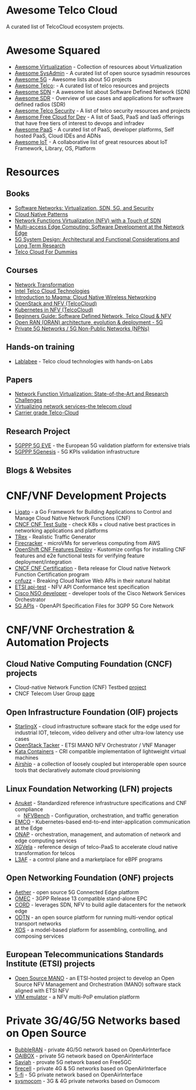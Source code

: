 # Awesome Telco Cloud

A curated list of TelcoCloud ecosystem projects.

# Awesome Squared

  - [Awesome Virtualization](https://github.com/Wenzel/awesome-virtualization) - Collection of resources about Virtualization
  - [Awesome SysAdmin](https://github.com/kahun/awesome-sysadmin) - A curated list of open source sysadmin resources
  - [Awesome 5G](https://github.com/calee0219/awesome-5g) - Awesome lists about 5G projects
  - [Awesome Telco](https://github.com/ravens/awesome-telco): - A curated list of telco resources and projects
  - [Awesome SDN](https://github.com/sdnds-tw/awesome-sdn) - A awesome list about Software Defined Network (SDN)
  - [Awesome SDR](https://github.com/mendel5/sdr) - Overview of use cases and applications for software defined radios (SDR)
  - [Awesome Telco Security](https://github.com/Lofmir/awesome-telco-security) - A list of telco security resources and projects
  - [Awesome Free Cloud for Dev](https://github.com/ripienaar/free-for-dev) - A list of SaaS, PaaS and IaaS offerings that have free tiers of interest to devops and infradev
  - [Awesome PaaS](https://github.com/debarshibasak/awesome-paas) - A curated list of PaaS, developer platforms, Self hosted PaaS, Cloud IDEs and ADNs
  - [Awesome IoT](https://github.com/phodal/awesome-iot) - A collaborative list of great resources about IoT Framework, Library, OS, Platform

# Resources

## Books

  - [Software Networks: Virtualization, SDN, 5G, and Security](https://ieeexplore.ieee.org/book/9116614)
  - [Cloud Native Patterns](https://www.oreilly.com/library/view/cloud-native-patterns/9781617294297/)
  - [Network Functions Virtualization (NFV) with a Touch of SDN](https://www.amazon.com/Network-Functions-Virtualization-NFV-Touch/dp/0134463056)
  - [Multi-access Edge Computing: Software Development at the Network Edge](https://link.springer.com/book/10.1007/978-3-030-79618-1)
  - [5G System Design: Architectural and Functional Considerations and Long Term Research](https://www.wiley.com/en-us/5G+System+Design%3A+Architectural+and+Functional+Considerations+and+Long+Term+Research-p-9781119425120)
  - [Telco Cloud For Dummies](https://telco.vmware.com/content/dam/digitalmarketing/vmware/en/pdf/microsites/telco/vmware-telco-cloud-for-dummies.pdf)

## Courses

  - [Network Transformation](https://www.coursera.org/learn/network-transformation-101)
  - [Intel Telco Cloud Technologies](https://www.coursera.org/learn/intel-telco-cloud-technologies)
  - [Introduction to Magma: Cloud Native Wireless Networking](https://training.linuxfoundation.org/training/introduction-to-magma-cloud-native-wireless-networking-lfs166x/)
  - [OpenStack and NFV (TelcoCloud)](https://www.udemy.com/course/openstack-telcocloud-asad/)
  - [Kubernetes in NFV (TelcoCloud)](https://www.udemy.com/course/kubernetes-in-nfv-telcocloud/)
  - [Beginners Guide: Software Defined Network, Telco Cloud & NFV](https://www.udemy.com/course/beginners-guide-software-defined-network-telco-cloud-nfv/)
  - [Open RAN (ORAN) architecture, evolution & deployment - 5G](https://www.udemy.com/course/open-ran-oran-architecture-evolution-deployment-5g/)
  - [Private 5G Networks / 5G Non-Public Networks (NPNs)](https://www.udemy.com/course/private-5g-networks-5g-non-public-networks-npns-5g-tsn-industry-4/)

## Hands-on training
  - [Lablabee](https://www.lablabee.com/catalog) - Telco cloud technologies with hands-on Labs

## Papers
  - [Network Function Virtualization: State-of-the-Art and Research Challenges](https://ieeexplore.ieee.org/abstract/document/7243304)
  - [Virtualizing network services–the telecom cloud](https://citeseerx.ist.psu.edu/document?repid=rep1&type=pdf&doi=62c2e15ec9138f41af9029f5074f3b8b23767311)
  - [Carrier grade Telco-Cloud](https://ieeexplore.ieee.org/abstract/document/7374941)

## Research Project

  - [5GPPP 5G EVE](https://github.com/5GEVE) - the European 5G validation platform for extensive trials
  - [5GPPP 5Genesis](https://github.com/5genesis) - 5G KPIs validation infrastructure

## Blogs & Websites

# CNF/VNF Development Projects
  - [Ligato](https://ligato.io/) - a Go Framework for Building Applications to Control and Manage Cloud Native Network Functions (CNF)
  - [CNCF CNF Test Suite](https://github.com/cncf/cnf-testsuite) - check K8s + cloud native best practices in networking applications and platforms
  - [TRex](https://github.com/cisco-system-traffic-generator/trex-core) - Realistic Traffic Generator
  - [Firecracker](https://github.com/firecracker-microvm/firecracker) - microVMs for serverless computing from AWS
  - [OpenShift CNF Features Deploy](https://github.com/openshift-kni/cnf-features-deploy) - Kustomize configs for installing CNF features and e2e functional tests for verifying feature deployment/integration
  - [CNCF CNF Certification](https://github.com/cncf/cnf-certification) - Beta release for Cloud native Network Function Certification program
  - [cnfuzz](https://github.com/suecodelabs/cnfuzz) - Breaking Cloud Native Web APIs in their natural habitat
  - [ETSI api-test](https://forge.etsi.org/rep/nfv/api-tests) - NFV API Conformance test specification
  - [Cisco NSO developer](https://github.com/NSO-developer) - developer tools of the Cisco Network Services Orchestrator
  - [5G APIs](https://forge.3gpp.org/rep/all/5G_APIs) - OpenAPI Specification Files for 3GPP 5G Core Network

# CNF/VNF Orchestration & Automation Projects

## Cloud Native Computing Foundation (CNCF) projects
  - Cloud-native Network Function (CNF) Testbed [project](https://github.com/cncf/cnf-testbed)
  - CNCF Telecom User Group [page](https://github.com/cncf/telecom-user-group)

## Open Infrastructure Foundation (OIF) projects

  - [StarlingX](https://www.starlingx.io/) - cloud infrastructure software stack for the edge used for industrial IOT, telecom, video delivery and other ultra-low latency use cases
  - [OpenStack Tacker](https://opendev.org/openstack/tacker/) - ETSI MANO NFV Orchestrator / VNF Manager
  - [Kata Containers](https://katacontainers.io/) - CRI compatible implementation of lightweight virtual machines
  - [Airship](https://www.airshipit.org/) - a collection of loosely coupled but interoperable open source tools that declaratively automate cloud provisioning

## Linux Foundation Networking (LFN) projects

  - [Anuket](https://wiki.anuket.io/) - Standardized reference infrastructure specifications and CNF compliance
    - [NFVBench](https://docs.anuket.io/projects/nfvbench/en/latest/testing/user/userguide/installation.html) - Configuration, orchestration, and traffic generation
  - [EMCO](https://project-emco.io/) - Kubernetes-based end-to-end inter-application communication at the Edge
  - [ONAP](https://www.onap.org/) - orchestration, management, and automation of network and edge computing services
  - [XGVela](https://xgvela.org/) - reference design of telco-PaaS to accelerate cloud native transformation for telcos
  - [L3AF](https://l3af.io/) - a control plane and a marketplace for eBPF programs

## Open Networking Foundation (ONF) projects

  - [Aether](https://opennetworking.org/aether/) - open source 5G Connected Edge platform
  - [OMEC](https://github.com/omec-project) - 3GPP Release 13 compatible stand-alone EPC
  - [CORD](https://github.com/opencord) - leverages SDN, NFV to build agile datacenters for the network edge
  - [ODTN](https://wiki.onosproject.org/display/ODTN/ODTN) - an open source platform for running multi-vendor optical transport networks
  - [XOS](https://github.com/opencord/xos) - a model-based platform for assembling, controlling, and composing services

## European Telecommunications Standards Institute (ETSI) projects

  - [Open Source MANO](https://osm.etsi.org/) - an ETSI-hosted project to develop an Open Source NFV Management and Orchestration (MANO) software stack aligned with ETSI NFV
  - [VIM emulator](https://osm.etsi.org/gitweb/?p=osm/vim-emu.git;a=tree) - a NFV multi-PoP emulation platform

# Private 3G/4G/5G Networks based on Open Source
  
  - [BubbleRAN](https://bubbleran.com) - private 4G/5G network based on OpenAirInterface
  - [OAIBOX](https://oaibox.com/) - private 5G network based on OpenAirInterface
  - [Saviah](https://www.saviah.com/en) - provate 5G network based on Free5GC
  - [firecell](https://firecell.io/) - private 4G & 5G networks based on OpenAirInterface
  - [5-fi](https://5-fi.net/) - 5G private network based on OpenAirInterface
  - [sysmocom](https://sysmocom.de/products/cni/) - 3G & 4G private networks based on Osmocom
